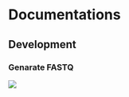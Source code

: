 # Documentations


## Development
### Genarate FASTQ
[![](https://mermaid.ink/img/eyJjb2RlIjoiZ3JhcGggVERcblx0QVsvRkFTVEEgKyBUZW1wbGF0ZSBmaWxlL10gLS0-IEJbUGFyc2UgRkFTVEFdXG5cdEIgLS0-IENbUGFyc2UgVGVtcGxhdGVdXG5cdEMgLS0-IERbR2VuYXJhdGUgVkNGXVxuXHRDIC0tPiBFW0dlbmFyYXRlIEZBU1RBXVxuXHREIC0tPiBGW0dlbmFyYXRlIEZBU1RRXVxuXHRFIC0tPiBGW0dlbmFyYXRlIEZBU1RRXVxuXHRcblx0XHRcdFx0XHQiLCJtZXJtYWlkIjp7InRoZW1lIjoiZGVmYXVsdCJ9LCJ1cGRhdGVFZGl0b3IiOmZhbHNlfQ)](https://mermaid-js.github.io/mermaid-live-editor/#/edit/eyJjb2RlIjoiZ3JhcGggVERcblx0QVsvRkFTVEEgKyBUZW1wbGF0ZSBmaWxlL10gLS0-IEJbUGFyc2UgRkFTVEFdXG5cdEIgLS0-IENbUGFyc2UgVGVtcGxhdGVdXG5cdEMgLS0-IERbR2VuYXJhdGUgVkNGXVxuXHRDIC0tPiBFW0dlbmFyYXRlIEZBU1RBXVxuXHREIC0tPiBGW0dlbmFyYXRlIEZBU1RRXVxuXHRFIC0tPiBGW0dlbmFyYXRlIEZBU1RRXVxuXHRcblx0XHRcdFx0XHQiLCJtZXJtYWlkIjp7InRoZW1lIjoiZGVmYXVsdCJ9LCJ1cGRhdGVFZGl0b3IiOmZhbHNlfQ)